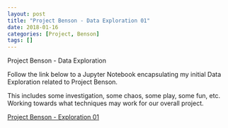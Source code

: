 ```yaml
---
layout: post
title: "Project Benson - Data Exploration 01"
date: 2018-01-16
categories: [Project, Benson]
tags: []
---
```


Project Benson - Data Exploration

Follow the link below to a Jupyter Notebook encapsulating my initial Data Exploration related to Project Benson.

This includes some investigation, some chaos, some play, some fun, etc.  Working towards what techniques
may work for our overall project.

[Project Benson - Exploration 01](https://nbviewer.jupyter.org/github/joseph-r-hamilton/Project_Benson/blob/master/Exploration/Project%20Benson%20-%20Exploration%2001.ipynb)
